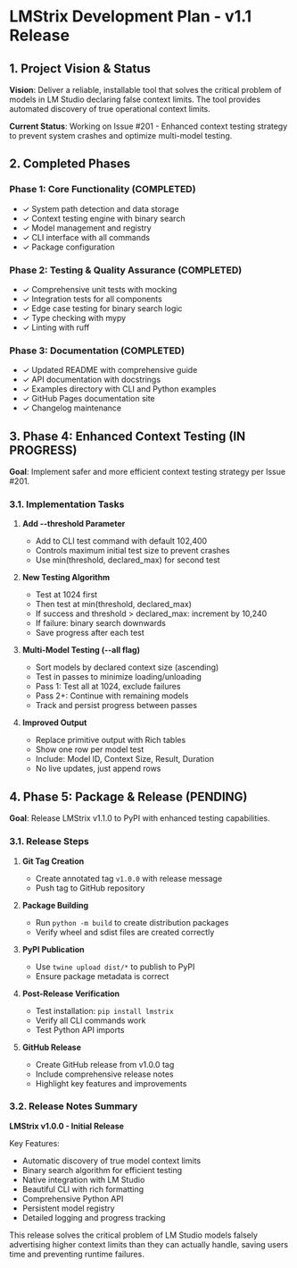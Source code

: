 # LMStrix Development Plan - v1.1 Release

## 1. Project Vision & Status

**Vision**: Deliver a reliable, installable tool that solves the critical problem of models in LM Studio declaring false context limits. The tool provides automated discovery of true operational context limits.

**Current Status**: Working on Issue #201 - Enhanced context testing strategy to prevent system crashes and optimize multi-model testing.

## 2. Completed Phases

### Phase 1: Core Functionality (COMPLETED)
- ✓ System path detection and data storage
- ✓ Context testing engine with binary search
- ✓ Model management and registry
- ✓ CLI interface with all commands
- ✓ Package configuration

### Phase 2: Testing & Quality Assurance (COMPLETED)
- ✓ Comprehensive unit tests with mocking
- ✓ Integration tests for all components
- ✓ Edge case testing for binary search logic
- ✓ Type checking with mypy
- ✓ Linting with ruff

### Phase 3: Documentation (COMPLETED)
- ✓ Updated README with comprehensive guide
- ✓ API documentation with docstrings
- ✓ Examples directory with CLI and Python examples
- ✓ GitHub Pages documentation site
- ✓ Changelog maintenance

## 3. Phase 4: Enhanced Context Testing (IN PROGRESS)

**Goal**: Implement safer and more efficient context testing strategy per Issue #201.

### 3.1. Implementation Tasks

1. **Add --threshold Parameter**
   - Add to CLI test command with default 102,400
   - Controls maximum initial test size to prevent crashes
   - Use min(threshold, declared_max) for second test

2. **New Testing Algorithm**
   - Test at 1024 first
   - Then test at min(threshold, declared_max)
   - If success and threshold > declared_max: increment by 10,240
   - If failure: binary search downwards
   - Save progress after each test

3. **Multi-Model Testing (--all flag)**
   - Sort models by declared context size (ascending)
   - Test in passes to minimize loading/unloading
   - Pass 1: Test all at 1024, exclude failures
   - Pass 2+: Continue with remaining models
   - Track and persist progress between passes

4. **Improved Output**
   - Replace primitive output with Rich tables
   - Show one row per model test
   - Include: Model ID, Context Size, Result, Duration
   - No live updates, just append rows

## 4. Phase 5: Package & Release (PENDING)

**Goal**: Release LMStrix v1.1.0 to PyPI with enhanced testing capabilities.

### 3.1. Release Steps

1. **Git Tag Creation**
   - Create annotated tag `v1.0.0` with release message
   - Push tag to GitHub repository

2. **Package Building**
   - Run `python -m build` to create distribution packages
   - Verify wheel and sdist files are created correctly

3. **PyPI Publication**
   - Use `twine upload dist/*` to publish to PyPI
   - Ensure package metadata is correct

4. **Post-Release Verification**
   - Test installation: `pip install lmstrix`
   - Verify all CLI commands work
   - Test Python API imports

5. **GitHub Release**
   - Create GitHub release from v1.0.0 tag
   - Include comprehensive release notes
   - Highlight key features and improvements

### 3.2. Release Notes Summary

**LMStrix v1.0.0 - Initial Release**

Key Features:
- Automatic discovery of true model context limits
- Binary search algorithm for efficient testing
- Native integration with LM Studio
- Beautiful CLI with rich formatting
- Comprehensive Python API
- Persistent model registry
- Detailed logging and progress tracking

This release solves the critical problem of LM Studio models falsely advertising higher context limits than they can actually handle, saving users time and preventing runtime failures.